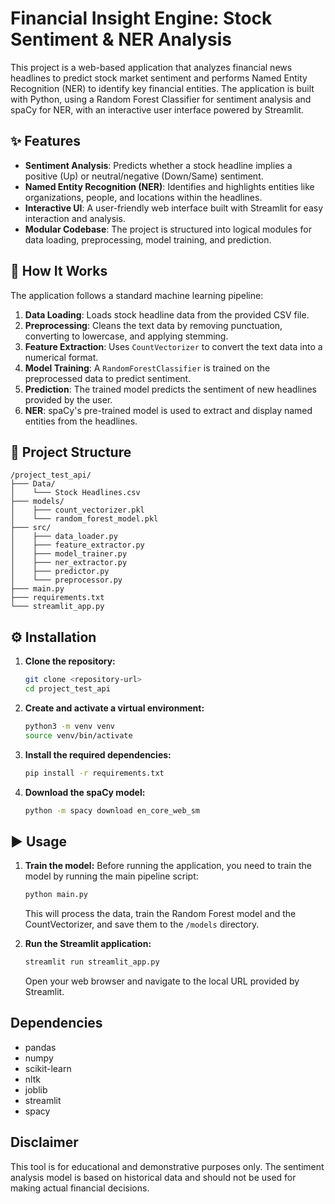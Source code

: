 # Financial Insight Engine: Stock Sentiment & NER Analysis

This project is a web-based application that analyzes financial news headlines to predict stock market sentiment and performs Named Entity Recognition (NER) to identify key financial entities. The application is built with Python, using a Random Forest Classifier for sentiment analysis and spaCy for NER, with an interactive user interface powered by Streamlit.

## ✨ Features

- **Sentiment Analysis**: Predicts whether a stock headline implies a positive (Up) or neutral/negative (Down/Same) sentiment.
- **Named Entity Recognition (NER)**: Identifies and highlights entities like organizations, people, and locations within the headlines.
- **Interactive UI**: A user-friendly web interface built with Streamlit for easy interaction and analysis.
- **Modular Codebase**: The project is structured into logical modules for data loading, preprocessing, model training, and prediction.

## 🚀 How It Works

The application follows a standard machine learning pipeline:

1.  **Data Loading**: Loads stock headline data from the provided CSV file.
2.  **Preprocessing**: Cleans the text data by removing punctuation, converting to lowercase, and applying stemming.
3.  **Feature Extraction**: Uses `CountVectorizer` to convert the text data into a numerical format.
4.  **Model Training**: A `RandomForestClassifier` is trained on the preprocessed data to predict sentiment.
5.  **Prediction**: The trained model predicts the sentiment of new headlines provided by the user.
6.  **NER**: spaCy's pre-trained model is used to extract and display named entities from the headlines.

## 📂 Project Structure

```
/project_test_api/
├─── Data/
│    └─── Stock Headlines.csv
├─── models/
│    ├─── count_vectorizer.pkl
│    └─── random_forest_model.pkl
├─── src/
│    ├─── data_loader.py
│    ├─── feature_extractor.py
│    ├─── model_trainer.py
│    ├─── ner_extractor.py
│    ├─── predictor.py
│    └─── preprocessor.py
├─── main.py
├─── requirements.txt
└─── streamlit_app.py
```

## ⚙️ Installation

1.  **Clone the repository:**
    ```bash
    git clone <repository-url>
    cd project_test_api
    ```

2.  **Create and activate a virtual environment:**
    ```bash
    python3 -m venv venv
    source venv/bin/activate
    ```

3.  **Install the required dependencies:**
    ```bash
    pip install -r requirements.txt
    ```

4.  **Download the spaCy model:**
    ```bash
    python -m spacy download en_core_web_sm
    ```

## ▶️ Usage

1.  **Train the model:**
    Before running the application, you need to train the model by running the main pipeline script:
    ```bash
    python main.py
    ```
    This will process the data, train the Random Forest model and the CountVectorizer, and save them to the `/models` directory.

2.  **Run the Streamlit application:**
    ```bash
    streamlit run streamlit_app.py
    ```
    Open your web browser and navigate to the local URL provided by Streamlit.

## Dependencies

- pandas
- numpy
- scikit-learn
- nltk
- joblib
- streamlit
- spacy

## Disclaimer

This tool is for educational and demonstrative purposes only. The sentiment analysis model is based on historical data and should not be used for making actual financial decisions.
